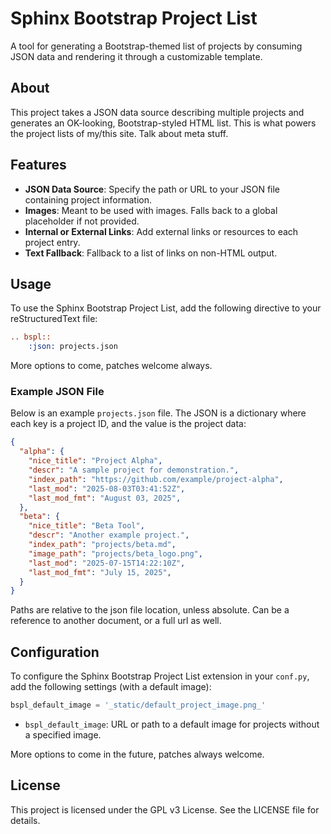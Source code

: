 # Sphinx Bootstrap Project List

A tool for generating a Bootstrap-themed list of projects by consuming JSON data and rendering it through a customizable template.

## About

This project takes a JSON data source describing multiple projects and generates an OK-looking, Bootstrap-styled HTML list. This is what powers the project lists of my/this site. Talk about meta stuff.

## Features

- **JSON Data Source**: Specify the path or URL to your JSON file containing project information.
- **Images**: Meant to be used with images. Falls back to a global placeholder if not provided.
- **Internal or External Links**: Add external links or resources to each project entry.
- **Text Fallback**: Fallback to a list of links on non-HTML output.

## Usage

To use the Sphinx Bootstrap Project List, add the following directive to your reStructuredText file:

```rst
.. bspl::
    :json: projects.json
```

More options to come, patches welcome always.

### Example JSON File

Below is an example `projects.json` file. The JSON is a dictionary where each key is a project ID, and the value is the project data:

```json
{
  "alpha": {
    "nice_title": "Project Alpha",
    "descr": "A sample project for demonstration.",
    "index_path": "https://github.com/example/project-alpha",
    "last_mod": "2025-08-03T03:41:52Z",
    "last_mod_fmt": "August 03, 2025",
  },
  "beta": {
    "nice_title": "Beta Tool",
    "descr": "Another example project.",
    "index_path": "projects/beta.md",   
    "image_path": "projects/beta_logo.png",
    "last_mod": "2025-07-15T14:22:10Z",
    "last_mod_fmt": "July 15, 2025",
  }
}
```

Paths are relative to the json file location, unless absolute. Can be a reference to another document, or a full url as well.

## Configuration

To configure the Sphinx Bootstrap Project List extension in your `conf.py`, add the following settings (with a default image):

```python
bspl_default_image = '_static/default_project_image.png_'
```

- `bspl_default_image`: URL or path to a default image for projects without a specified image.

More options to come in the future, patches always welcome.

## License

This project is licensed under the GPL v3 License. See the LICENSE file for details.